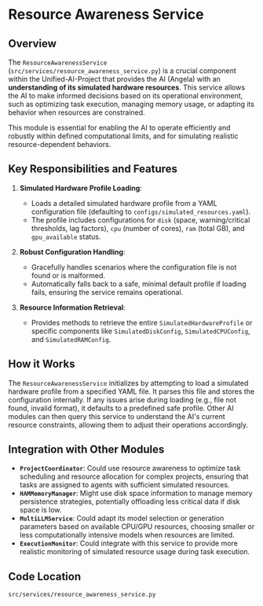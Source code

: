 # Resource Awareness Service

## Overview

The `ResourceAwarenessService` (`src/services/resource_awareness_service.py`) is a crucial component within the Unified-AI-Project that provides the AI (Angela) with an **understanding of its simulated hardware resources**. This service allows the AI to make informed decisions based on its operational environment, such as optimizing task execution, managing memory usage, or adapting its behavior when resources are constrained.

This module is essential for enabling the AI to operate efficiently and robustly within defined computational limits, and for simulating realistic resource-dependent behaviors.

## Key Responsibilities and Features

1.  **Simulated Hardware Profile Loading**: 
    *   Loads a detailed simulated hardware profile from a YAML configuration file (defaulting to `configs/simulated_resources.yaml`).
    *   The profile includes configurations for `disk` (space, warning/critical thresholds, lag factors), `cpu` (number of cores), `ram` (total GB), and `gpu_available` status.

2.  **Robust Configuration Handling**: 
    *   Gracefully handles scenarios where the configuration file is not found or is malformed.
    *   Automatically falls back to a safe, minimal default profile if loading fails, ensuring the service remains operational.

3.  **Resource Information Retrieval**: 
    *   Provides methods to retrieve the entire `SimulatedHardwareProfile` or specific components like `SimulatedDiskConfig`, `SimulatedCPUConfig`, and `SimulatedRAMConfig`.

## How it Works

The `ResourceAwarenessService` initializes by attempting to load a simulated hardware profile from a specified YAML file. It parses this file and stores the configuration internally. If any issues arise during loading (e.g., file not found, invalid format), it defaults to a predefined safe profile. Other AI modules can then query this service to understand the AI's current resource constraints, allowing them to adjust their operations accordingly.

## Integration with Other Modules

-   **`ProjectCoordinator`**: Could use resource awareness to optimize task scheduling and resource allocation for complex projects, ensuring that tasks are assigned to agents with sufficient simulated resources.
-   **`HAMMemoryManager`**: Might use disk space information to manage memory persistence strategies, potentially offloading less critical data if disk space is low.
-   **`MultiLLMService`**: Could adapt its model selection or generation parameters based on available CPU/GPU resources, choosing smaller or less computationally intensive models when resources are limited.
-   **`ExecutionMonitor`**: Could integrate with this service to provide more realistic monitoring of simulated resource usage during task execution.

## Code Location

`src/services/resource_awareness_service.py`
